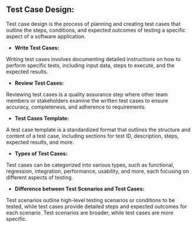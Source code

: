 ﻿## Test Case Design: ##

Test case design is the process of planning and creating test cases that outline the steps, conditions, and expected outcomes of testing a specific aspect of a software application.

- **Write Test Cases:**

Writing test cases involves documenting detailed instructions on how to perform specific tests, including input data, steps to execute, and the expected results.

- **Review Test Cases:**

Reviewing test cases is a quality assurance step where other team members or stakeholders examine the written test cases to ensure accuracy, completeness, and adherence to requirements.

- **Test Cases Template:**

A test case template is a standardized format that outlines the structure and content of a test case, including sections for test ID, description, steps, expected results, and more.

- **Types of Test Cases:**

Test cases can be categorized into various types, such as functional, regression, integration, performance, usability, and more, each focusing on different aspects of testing.

- **Difference between Test Scenarios and Test Cases:**

Test scenarios outline high-level testing scenarios or conditions to be tested, while test cases provide detailed steps and expected outcomes for each scenario. Test scenarios are broader, while test cases are more specific.

